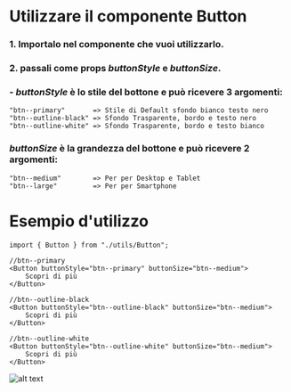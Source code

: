# Utilizzare il componente Button

### 1.  Importalo nel componente che vuoi utilizzarlo.
### 2.  passali come props _buttonStyle_ e _buttonSize_.
###     - _buttonStyle_ è lo stile del bottone e può ricevere 3 argomenti:
```
"btn--primary"       => Stile di Default sfondo bianco testo nero
"btn--outline-black" => Sfondo Trasparente, bordo e testo nero
"btn--outline-white" => Sfondo Trasparente, bordo e testo bianco
```
### _buttonSize_ è la grandezza del bottone e può ricevere 2 argomenti:
```
"btn--medium"        => Per per Desktop e Tablet
"btn--large"         => Per per Smartphone
```
         
# Esempio d'utilizzo

```
import { Button } from "./utils/Button";

//btn--primary
<Button buttonStyle="btn--primary" buttonSize="btn--medium">
    Scopri di più
</Button>

//btn--outline-black
<Button buttonStyle="btn--outline-black" buttonSize="btn--medium"> 
    Scopri di più 
</Button>

//btn--outline-white
<Button buttonStyle="btn--outline-white" buttonSize="btn--medium">
    Scopri di più
</Button>
```
![alt text](https://media.discordapp.net/attachments/1016286419980922902/1019942252891623454/unknown.png?width=811&height=93)
